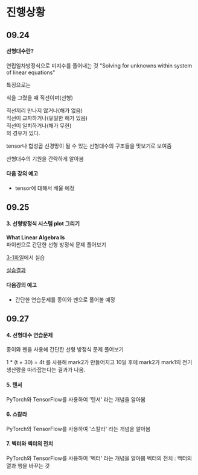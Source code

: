 # 진행상황
## 09.24
#### 선형대수란?
연립일차방정식으로 미지수를 풀어내는 것
"Solving for unknowns within system of linear equations"

특징으로는

식을 그렸을 때 직선이며(선형)

직선끼리 만나지 않거나(해가 없음)
<br>
직선이 교차하거나(유일한 해가 있음)
<br>
직선이 일치하거나(해가 무한)
<br>
의 경우가 있다.

tensor나 합성곱 신경망이 될 수 있는 선형대수의 구조들을 맛보기로 보여줌

선형대수의 기원을 간략하게 알아봄

#### 다음 강의 예고
- tensor에 대해서 배울 예정

## 09.25
#### 3. 선형방정식 시스템 plot 그리기
**What Linear Algebra Is**
<br>
파이썬으로 간단한 선형 방정식 문제 풀어보기

[3-1파일](3-1.py)에서 실습 

[실습결과](3-1result.png)

#### 다음강의 예고
- 간단한 연습문제를 종이와 펜으로 풀어볼 예정

## 09.27
#### 4. 선형대수 연습문제

종이와 펜을 사용해 간단한 선형 방정식 문제 풀어보기

1 * (t + 30) = 4t 를 사용해 mark2가 만들어지고 10일 후에 mark2가 mark1의 전기 생산량을 따라잡는다는 결과가 나옴.

#### 5. 텐서

PyTorch와 TensorFlow를 사용하여 '텐서' 라는 개념을 알아봄

#### 6. 스칼라

PyTorch와 TensorFlow를 사용하여 '스칼라' 라는 개념을 알아봄

#### 7. 벡터와 벡터의 전치

PyTorch와 TensorFlow를 사용하여 '벡터' 라는 개념을 알아봄
벡터의 전치 : 백터의 열과 행을 바꾸는 것